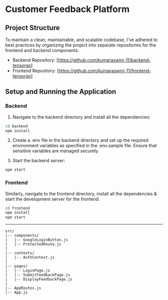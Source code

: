 # Customer Feedback Platform

## Project Structure

To maintain a clean, maintainable, and scalable codebase, I've adhered to best practices by organizing the project into separate repositories for the frontend and backend components.

- Backend Repository: [https://github.com/kumaraswini-11/backend-tensorgo]
- Frontend Repository: [https://github.com/kumaraswini-11/frontend-tensorgo]

## Setup and Running the Application

### Backend

1. Navigate to the backend directory and install all the dependencies:

```sh
cd backend
npm install
```

2. Create a .env file in the backend directory and set up the required environment variables as specified in the .env.sample file. Ensure that sensitive variables are managed securely.

3. Start the backend server:

```sh
npm start
```

### Frontend

Similarly, navigate to the frontend directory, install all the dependencies & start the development server for the frontend.

```sh
cd frontend
npm install
npm start
```

---

```
src/
|-- components/
|   |-- GoogleLoginButton.js
|   |-- ProtectedRoute.js
|
|-- contexts/
|   |-- AuthContext.js
|
|-- pages/
|   |-- LoginPage.js
|   |-- SubmitFeedbackPage.js
|   |-- DisplayFeedbackPage.js
|
|-- AppRoutes.js
|-- App.js
```
